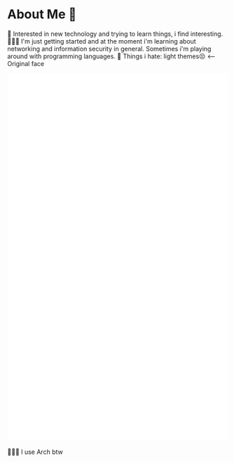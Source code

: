# About Me 👋

🔭 Interested in new technology and trying to learn things, i find interesting. 
👨🏼‍💻 I'm just getting started and at the moment i'm learning about networking and information security in general. Sometimes i'm playing around with programming languages.
💩 Things i hate: light themes😣 <-- Original face

![Stats](https://github.com/marcel-kraatz/marcel-kraatz/blob/main/github-metrics.svg)

🧝🏼‍♂️ I use Arch btw
